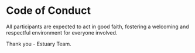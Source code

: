 # Code of Conduct

All participants are expected to act in good faith, fostering a welcoming and respectful environment for everyone involved.


Thank you - Estuary Team.